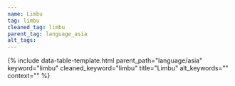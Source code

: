 ```yaml
---
name: Limbu
tag: limbu
cleaned_tag: limbu
parent_tag: language_asia
alt_tags: 
---
```


{% include data-table-template.html 
  parent_path="language/asia" 
  keyword="limbu" 
  cleaned_keyword="limbu" 
  title="Limbu"
  alt_keywords=""
  context=""
%}

